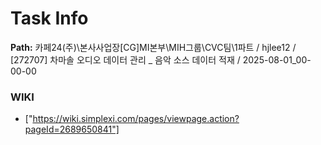 # Task Info

**Path:** 카페24(주)\본사사업장\[CG]MI본부\MIH그룹\CVC팀\1파트 / hjlee12 / [272707] 차마솔 오디오 데이터 관리 _ 음악 소스 데이터 적재 / 2025-08-01_00-00-00

### WIKI
- ["https://wiki.simplexi.com/pages/viewpage.action?pageId=2689650841"]

